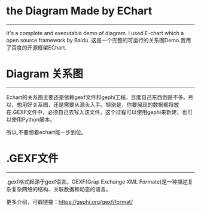 # the Diagram Made by EChart
------------------
It's a complete and executable demo of diagram. l used E-chart which a open source framework by Baidu.
这是一个完整的可运行的关系图Demo.我用了百度的开源框架EChart.

# Diagram 关系图
-------------------
Echart的关系图主要还是依赖gexf文件和gephi工程，百度自己东西倒是不多。所以，想用好关系图，还是需要从源头入手。特别是，你要展现的数据都将放在.GEXF文件中，必须自己去写入该文件。这个过程可以使用gephi来新建，也可以使用Python脚本。

所以,不要想着echart能一步到位。

# .GEXF文件
-----------------
.gexf格式起源于gexf语言。GEXF(Grap Exchange XML Formate)是一种描述复杂复杂网络的结构、关联数据和动态的语言。

更多介绍，可戳链接：https://gephi.org/gexf/format/



